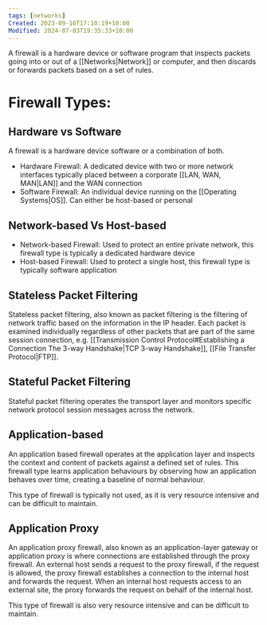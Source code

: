 ```yaml
---
tags: [networks]
Created: 2023-09-16T17:10:19+10:00
Modified: 2024-07-03T19:35:33+10:00
---
```

A firewall is a hardware device or software program that inspects packets going into or out of a [[Networks|Network]] or computer, and then discards or forwards packets based on a set of rules.
# Firewall Types:
## Hardware vs Software
A firewall is a hardware device software or a combination of both. 
- Hardware Firewall: A dedicated device with two or more network interfaces typically placed between a corporate [[LAN, WAN, MAN|LAN]] and the WAN connection
- Software Firewall: An individual device running on the [[Operating Systems|OS]]. Can either be host-based or personal
## Network-based Vs Host-based
- Network-based Firewall: Used to protect an entire private network, this firewall type is typically a dedicated hardware device
- Host-based Firewall: Used to protect a single host, this firewall type is typically software application
## Stateless Packet Filtering
Stateless packet filtering, also known as packet filtering is the filtering of network traffic based on the information in the IP header. Each packet is examined individually regardless of other packets that are part of the same session connection, e.g. [[Transmission Control Protocol#Establishing a Connection The 3-way Handshake|TCP 3-way Handshake]], [[File Transfer Protocol|FTP]].
## Stateful Packet Filtering
Stateful packet filtering operates the transport layer and monitors specific network protocol session messages across the network.
## Application-based 
An application based firewall operates at the application layer and inspects the context and content of packets against a defined set of rules. This firewall type learns application behaviours by observing how an application behaves over time, creating a baseline of normal behaviour.

This type of firewall is typically not used, as it is very resource intensive and can be difficult to maintain.

## Application Proxy
An application proxy firewall, also known as an application-layer gateway or application proxy is where connections are established through the proxy firewall. An external host sends a request to the proxy firewall, if the request is allowed, the proxy firewall establishes a connection to the internal host and forwards the request. When an internal host requests access to an external site, the proxy forwards the request on behalf of the internal host.

This type of firewall is also very resource intensive and can be difficult to maintain.